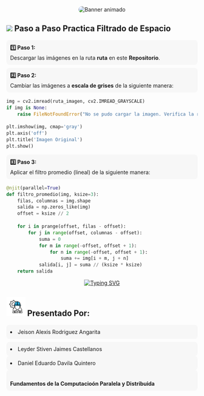 <div align="center">
  <img 
    src="https://raw.githubusercontent.com/JeisonAlexis/FiltradoEspacio/main/assets/filtroespacial.svg"
    alt="Banner animado"
    style="width: 50%; max-width: 350px; height: auto; border-radius: 10px;" />
</div>

## <picture><img src = "https://github.com/7oSkaaa/7oSkaaa/blob/main/Images/about_me.gif?raw=true" width = 50px></picture> Paso a Paso Practica Filtrado de Espacio


<div style="padding:10px;border-radius:8px;margin-bottom:8px;background:#f7f7f7;">
      <strong>1️⃣ Paso 1:</strong>
      <p style="margin:.25rem 0 0 0;">Descargar las imágenes en la ruta <strong>ruta</strong> en este <strong>Repositorio</strong>.</p>
</div>

<div style="padding:10px;border-radius:8px;background:#f7f7f7;">
      <strong>2️⃣ Paso 2:</strong>
      <p style="margin:.25rem 0 0 0;">Cambiar las imágenes a <strong>escala de grises</strong> de la siguiente manera:</p>
</div>

```python
img = cv2.imread(ruta_imagen, cv2.IMREAD_GRAYSCALE)
if img is None:
    raise FileNotFoundError("No se pudo cargar la imagen. Verifica la ruta o la descarga.")

plt.imshow(img, cmap='gray')
plt.axis('off')
plt.title('Imagen Original')
plt.show()
```

<div style="padding:10px;border-radius:8px;background:#f7f7f7;">
      <strong>3️⃣ Paso 3:</strong>
      <p style="margin:.25rem 0 0 0;">Aplicar el filtro promedio (lineal) de la siguiente manera:</p>
</div>

```python
@njit(parallel=True)
def filtro_promedio(img, ksize=3):
    filas, columnas = img.shape
    salida = np.zeros_like(img)
    offset = ksize // 2

    for i in prange(offset, filas - offset):
        for j in range(offset, columnas - offset):
            suma = 0
            for m in range(-offset, offset + 1):
                for n in range(-offset, offset + 1):
                    suma += img[i + m, j + n]
            salida[i, j] = suma // (ksize * ksize)
    return salida
```


<p align="center">
  <a href="https://git.io/typing-svg">
    <img src="https://readme-typing-svg.herokuapp.com?font=Bitcount+Grid+Single&weight=500&duration=3000&pause=1000&color=F5FF29&background=000000&center=true&vCenter=true&width=451&lines=Filtrado+en+espacio;Transformaciones+de+suavizado;Promedio+del+entorno+de+la+vecindad;Filtros+no+lineales;Filtrado+espacial+paso+alto" alt="Typing SVG" />
  </a>
</p>


## <picture><img src = "https://raw.githubusercontent.com/JeisonAlexis/FiltradoEspacio/main/assets/equipo.gif" width = 50px></picture> Presentado Por:

<div style="padding:10px;border-radius:8px;margin-bottom:8px;background:#f7f7f7;">
      <li>Jeison Alexis Rodriguez Angarita</li>
</div>

<div style="padding:10px;border-radius:8px;background:#f7f7f7;">
      <li>Leyder Stiven Jaimes Castellanos</li>
</div>

<div style="padding:10px;border-radius:8px;background:#f7f7f7;">
      <li>Daniel Eduardo Davila Quintero</li>
</div>

<div style="padding:10px;border-radius:8px;background:#f7f7f7;">
      <br>
      <strong>Fundamentos de la Computacioón Paralela y Distribuida</strong>
</div>



